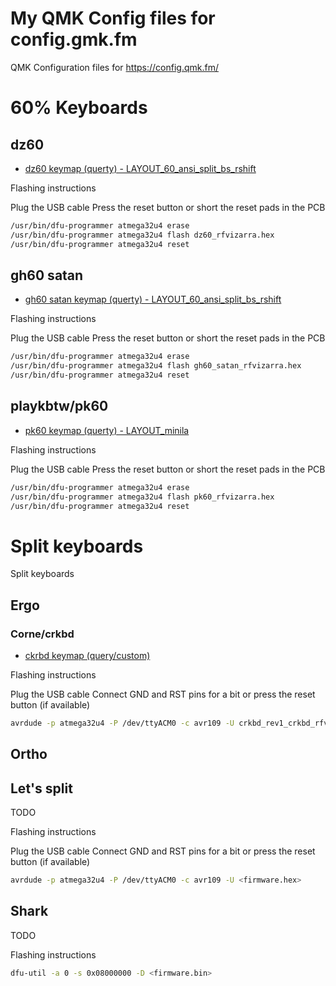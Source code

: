 # My QMK Config files for config.gmk.fm

QMK Configuration files for https://config.qmk.fm/

# 60% Keyboards

## dz60
 * [dz60 keymap (querty) - LAYOUT_60_ansi_split_bs_rshift](./dz60/dz60_rfvizarra.json)

Flashing instructions

Plug the USB cable
Press the reset button or short the reset pads in the PCB

```bash
/usr/bin/dfu-programmer atmega32u4 erase
/usr/bin/dfu-programmer atmega32u4 flash dz60_rfvizarra.hex
/usr/bin/dfu-programmer atmega32u4 reset
```

## gh60 satan
* [gh60 satan keymap (querty) - LAYOUT_60_ansi_split_bs_rshift](./gh60_satan/gh60_satan_rfvizarra.json)

Flashing instructions

Plug the USB cable
Press the reset button or short the reset pads in the PCB

```bash
/usr/bin/dfu-programmer atmega32u4 erase
/usr/bin/dfu-programmer atmega32u4 flash gh60_satan_rfvizarra.hex
/usr/bin/dfu-programmer atmega32u4 reset
```

## playkbtw/pk60
* [pk60 keymap (querty) - LAYOUT_minila](./pk60/pk60_rfvizarra.json)

Flashing instructions

Plug the USB cable
Press the reset button or short the reset pads in the PCB

```bash
/usr/bin/dfu-programmer atmega32u4 erase
/usr/bin/dfu-programmer atmega32u4 flash pk60_rfvizarra.hex
/usr/bin/dfu-programmer atmega32u4 reset
```

# Split keyboards

Split keyboards

## Ergo

### Corne/crkbd

* [ckrbd keymap (query/custom)](./crkbd/crkbd_rfvizarra.json)

Flashing instructions

Plug the USB cable
Connect GND and RST pins for a bit or press the reset button (if available)
```bash
avrdude -p atmega32u4 -P /dev/ttyACM0 -c avr109 -U crkbd_rev1_crkbd_rfvizarra.hex
```

## Ortho

## Let's split
TODO

Flashing instructions

Plug the USB cable
Connect GND and RST pins for a bit or press the reset button (if available)
```bash
avrdude -p atmega32u4 -P /dev/ttyACM0 -c avr109 -U <firmware.hex>
```
## Shark

TODO

Flashing instructions

```bash
dfu-util -a 0 -s 0x08000000 -D <firmware.bin>
```